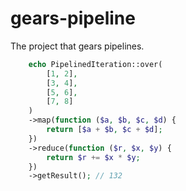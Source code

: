 # gears-pipeline
The project that gears pipelines.

```php
    echo PipelinedIteration::over(
        [1, 2],
        [3, 4],
        [5, 6],
        [7, 8]
    )
    ->map(function ($a, $b, $c, $d) {
        return [$a + $b, $c + $d];
    })
    ->reduce(function ($r, $x, $y) {
        return $r += $x * $y;
    })
    ->getResult(); // 132
```
